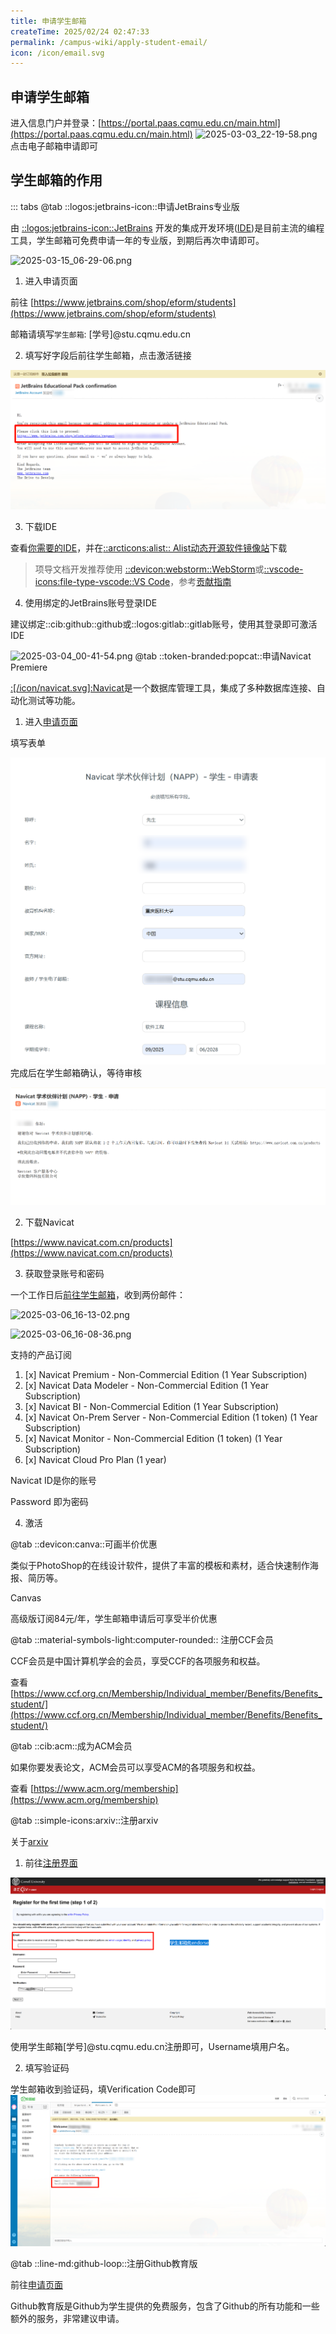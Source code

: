 ```yaml
---
title: 申请学生邮箱
createTime: 2025/02/24 02:47:33
permalink: /campus-wiki/apply-student-email/
icon: /icon/email.svg
---
```


## 申请学生邮箱

进入信息门户并登录：[https://portal.paas.cqmu.edu.cn/main.html](https://portal.paas.cqmu.edu.cn/main.html)
![2025-03-03_22-19-58.png](/src/2025-03-03_22-19-58.png)
点击电子邮箱申请即可



## 学生邮箱的作用

::: tabs
@tab ::logos:jetbrains-icon::申请JetBrains专业版

由 [::logos:jetbrains-icon::JetBrains](https://www.jetbrains.com/zh-cn/) 开发的集成开发环境([IDE](/campus-wiki/common-software/IDE/))是目前主流的编程工具，学生邮箱可免费申请一年的专业版，到期后再次申请即可。

![2025-03-15_06-29-06.png](../../.vuepress/public/src/2025-03-15_06-29-06.png)

1. 进入申请页面

前往 [https://www.jetbrains.com/shop/eform/students](https://www.jetbrains.com/shop/eform/students)

邮箱请填写`学生邮箱`: [学号]@stu.cqmu.edu.cn

2. 填写好字段后前往学生邮箱，点击激活链接

![2025-03-12_16-18-20.png](../../.vuepress/public/src/2025-03-12_16-18-20.png)

3. 下载IDE

查看[你需要的IDE](/campus-wiki/common-software/#ide-篇)，并在[::arcticons:alist:: Alist动态开源软件镜像站](http://192.168.183.171:5244/softwares/JetBrainsIDEs)下载

> 项导文档开发推荐使用 [::devicon:webstorm::WebStorm](/campus-wiki/common-softwares/IDE/WebStorm/)或[::vscode-icons:file-type-vscode::VS Code](/campus-wiki/common-software/IDE/VSCode/)，参考[贡献指南](/contribute/#我是文档站的开发者)

4. 使用绑定的JetBrains账号登录IDE

建议绑定::cib:github::github或::logos:gitlab::gitlab账号，使用其登录即可激活IDE

![2025-03-04_00-41-54.png](/src/2025-03-04_00-41-54.png)
@tab ::token-branded:popcat::申请Navicat Premiere



[:[/icon/navicat.svg]:Navicat](https://www.navicat.com.cn/)是一个数据库管理工具，集成了多种数据库连接、自动化测试等功能。

1. 进入[申请页面](https://www.navicat.com.cn/sponsorship/education/student)

填写表单

[//]: # (![2025-03-12_23-25-22.png]&#40;/src/2025-03-12_23-25-22.png&#41;)
![2025-03-15_06-50-00.png](../../.vuepress/public/src/2025-03-15_06-50-00.png)
完成后在学生邮箱确认，等待审核

![2025-03-15_06-53-34.png](../../.vuepress/public/src/2025-03-15_06-53-34.png)

2. 下载Navicat

[https://www.navicat.com.cn/products](https://www.navicat.com.cn/products)

3. 获取登录账号和密码

一个工作日后[前往学生邮箱](https://portal.paas.cqmu.edu.cn/main.html)，收到两份邮件：

![2025-03-06_16-13-02.png](/src/2025-03-06_16-13-02.png)

![2025-03-06_16-08-36.png](/src/2025-03-06_16-08-36.png)

支持的产品订阅

1. [x] Navicat Premium - Non-Commercial Edition (1 Year Subscription)
2. [x] Navicat Data Modeler - Non-Commercial Edition (1 Year Subscription)
3. [x] Navicat BI - Non-Commercial Edition (1 Year Subscription)
4. [x] Navicat On-Prem Server - Non-Commercial Edition (1 token) (1 Year Subscription)
5. [x] Navicat Monitor - Non-Commercial Edition (1 token) (1 Year Subscription)
6. [x] Navicat Cloud Pro Plan (1 year)

Navicat ID是你的账号

Password 即为密码

4. 激活

[//]: # (![2025-03-15_06-47-05.png]&#40;../../.vuepress/public/src/2025-03-15_06-47-05.png&#41;)

@tab ::devicon:canva::可画半价优惠

类似于PhotoShop的在线设计软件，提供了丰富的模板和素材，适合快速制作海报、简历等。

<LinkCard icon="::devicon:canva::" href="https://www.canva.cn/" title="可画" >Canvas</LinkCard>

高级版订阅84元/年，学生邮箱申请后可享受半价优惠

@tab ::material-symbols-light:computer-rounded:: 注册CCF会员

CCF会员是中国计算机学会的会员，享受CCF的各项服务和权益。

查看 [https://www.ccf.org.cn/Membership/Individual_member/Benefits/Benefits_student/](https://www.ccf.org.cn/Membership/Individual_member/Benefits/Benefits_student/)

@tab ::cib:acm::成为ACM会员

如果你要发表论文，ACM会员可以享受ACM的各项服务和权益。

查看 [https://www.acm.org/membership](https://www.acm.org/membership)

@tab ::simple-icons:arxiv::注册arxiv

关于[arxiv](/project-docs/academic-conversion/#arxiv)

1. 前往[注册界面](https://arxiv.org/user/register?submit=Register+for+the+first+time)

![2025-03-15_06-24-52.png](../../.vuepress/public/src/2025-03-15_06-24-52.png)


使用学生邮箱[学号]@stu.cqmu.edu.cn注册即可，Username填用户名。

2. 填写验证码

学生邮箱收到验证码，填Verification Code即可
![2025-03-15_06-19-33.png](../../.vuepress/public/src/2025-03-15_06-19-33.png)

@tab ::line-md:github-loop::注册Github教育版


前往[申请页面](https://education.github.com/pack)


Github教育版是Github为学生提供的免费服务，包含了Github的所有功能和一些额外的服务，非常建议申请。

